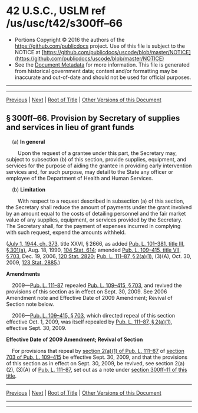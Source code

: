 ---
---

# 42 U.S.C., USLM ref /us/usc/t42/s300ff–66

* Portions Copyright © 2016 the authors of the https://github.com/publicdocs project.
  Use of this file is subject to the NOTICE at [https://github.com/publicdocs/uscode/blob/master/NOTICE](https://github.com/publicdocs/uscode/blob/master/NOTICE)
* See the [Document Metadata](././../../../../../../..//README.md) for more information.
  This file is generated from historical government data; content and/or formatting may be inaccurate and out-of-date and should not be used for official purposes.

----------
----------

[Previous](./../../../../../../..//us/usc/t42/ch6A/schXXIV/ptC/sptii/m__us_usc_t42_s300ff–65.md) | [Next](./../../../../../../..//us/usc/t42/ch6A/schXXIV/ptC/sptii/m__us_usc_t42_s300ff–67.md) | [Root of Title](./../../../../../../../) | [Other Versions of this Document](https://publicdocs.github.io/go/links?ns=uslm&ref=%2Fus%2Fusc%2Ft42%2Fs300ff%E2%80%9366)

## § 300ff–66. Provision by Secretary of supplies and services in lieu of grant funds

    (a) __In general__ 

        Upon the request of a grantee under this part, the Secretary may, subject to subsection (b) of this section, provide supplies, equipment, and services for the purpose of aiding the grantee in providing early intervention services and, for such purpose, may detail to the State any officer or employee of the Department of Health and Human Services.

    (b) __Limitation__ 

        With respect to a request described in subsection (a) of this section, the Secretary shall reduce the amount of payments under the grant involved by an amount equal to the costs of detailing personnel and the fair market value of any supplies, equipment, or services provided by the Secretary. The Secretary shall, for the payment of expenses incurred in complying with such request, expend the amounts withheld.

([July 1, 1944, ch. 373][/us/act/1944-07-01/ch373], title XXVI, § 2666, as added [Pub. L. 101–381, title III, § 301(a)][/us/pl/101/381/s301/a], Aug. 18, 1990, [104 Stat. 614][/us/stat/104/614]; amended [Pub. L. 109–415, title VII, § 703][/us/pl/109/415/s703], Dec. 19, 2006, [120 Stat. 2820][/us/stat/120/2820]; [Pub. L. 111–87, § 2(a)(1)][/us/pl/111/87/s2/a/1], (3)(A), Oct. 30, 2009, [123 Stat. 2885][/us/stat/123/2885].)

 __Amendments__ 

    2009—[Pub. L. 111–87][/us/pl/111/87] repealed [Pub. L. 109–415, § 703][/us/pl/109/415/s703], and revived the provisions of this section as in effect on Sept. 30, 2009. See 2006 Amendment note and Effective Date of 2009 Amendment; Revival of Section note below.

    2006—[Pub. L. 109–415, § 703][/us/pl/109/415/s703], which directed repeal of this section effective Oct. 1, 2009, was itself repealed by [Pub. L. 111–87, § 2(a)(1)][/us/pl/111/87/s2/a/1], effective Sept. 30, 2009.

 __Effective Date of 2009 Amendment; Revival of Section__ 

    For provisions that repeal by [section 2(a)(1) of Pub. L. 111–87][/us/pl/111/87/s2/a/1] of [section 703 of Pub. L. 109–415][/us/pl/109/415/s703] be effective Sept. 30, 2009, and that the provisions of this section as in effect on Sept. 30, 2009, be revived, see section 2(a)(2), (3)(A) of [Pub. L. 111–87][/us/pl/111/87], set out as a note under [section 300ff–11 of this title][/us/usc/t42/s300ff–11].

----------

[Previous](./../../../../../../..//us/usc/t42/ch6A/schXXIV/ptC/sptii/m__us_usc_t42_s300ff–65.md) | [Next](./../../../../../../..//us/usc/t42/ch6A/schXXIV/ptC/sptii/m__us_usc_t42_s300ff–67.md) | [Root of Title](./../../../../../../../) | [Other Versions of this Document](https://publicdocs.github.io/go/links?ns=uslm&ref=%2Fus%2Fusc%2Ft42%2Fs300ff%E2%80%9366)

----------
----------

[/us/act/1944-07-01/ch373]: https://publicdocs.github.io/go/links?ns=uslm&ref=%2Fus%2Fact%2F1944-07-01%2Fch373
[/us/pl/101/381/s301/a]: https://publicdocs.github.io/go/links?ns=uslm&ref=%2Fus%2Fpl%2F101%2F381%2Fs301%2Fa
[/us/stat/104/614]: https://publicdocs.github.io/go/links?ns=uslm&ref=%2Fus%2Fstat%2F104%2F614
[/us/pl/109/415/s703]: https://publicdocs.github.io/go/links?ns=uslm&ref=%2Fus%2Fpl%2F109%2F415%2Fs703
[/us/stat/120/2820]: https://publicdocs.github.io/go/links?ns=uslm&ref=%2Fus%2Fstat%2F120%2F2820
[/us/pl/111/87/s2/a/1]: https://publicdocs.github.io/go/links?ns=uslm&ref=%2Fus%2Fpl%2F111%2F87%2Fs2%2Fa%2F1
[/us/stat/123/2885]: https://publicdocs.github.io/go/links?ns=uslm&ref=%2Fus%2Fstat%2F123%2F2885
[/us/pl/111/87]: https://publicdocs.github.io/go/links?ns=uslm&ref=%2Fus%2Fpl%2F111%2F87
[/us/pl/109/415/s703]: https://publicdocs.github.io/go/links?ns=uslm&ref=%2Fus%2Fpl%2F109%2F415%2Fs703
[/us/pl/109/415/s703]: https://publicdocs.github.io/go/links?ns=uslm&ref=%2Fus%2Fpl%2F109%2F415%2Fs703
[/us/pl/111/87/s2/a/1]: https://publicdocs.github.io/go/links?ns=uslm&ref=%2Fus%2Fpl%2F111%2F87%2Fs2%2Fa%2F1
[/us/pl/111/87/s2/a/1]: https://publicdocs.github.io/go/links?ns=uslm&ref=%2Fus%2Fpl%2F111%2F87%2Fs2%2Fa%2F1
[/us/pl/109/415/s703]: https://publicdocs.github.io/go/links?ns=uslm&ref=%2Fus%2Fpl%2F109%2F415%2Fs703
[/us/pl/111/87]: https://publicdocs.github.io/go/links?ns=uslm&ref=%2Fus%2Fpl%2F111%2F87
[/us/usc/t42/s300ff–11]: https://publicdocs.github.io/go/links?ns=uslm&ref=%2Fus%2Fusc%2Ft42%2Fs300ff%E2%80%9311


